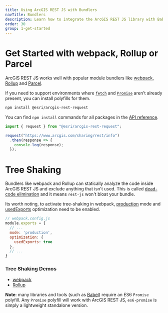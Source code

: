 ```yaml
---
title: Using ArcGIS REST JS with Bundlers
navTitle: Bundlers
description: Learn how to integrate the ArcGIS REST JS library with Babel and modern bundlers like webpack, Rollup and Parcel.
order: 30
group: 1-get-started
---
```


# Get Started with webpack, Rollup or Parcel

ArcGIS REST JS works well with popular module bundlers like [webpack](https://webpack.js.org/), [Rollup](https://rollupjs.org/) and [Parcel](https://parceljs.org/).

If you need to support environments where [`fetch`](https://github.com/lquixada/cross-fetch) and [`Promise`](https://github.com/stefanpenner/es6-promise) aren't already present, you can install polyfills for them.

```bash
npm install @esri/arcgis-rest-request
```
You can find `npm install` commands for all packages in the [API reference](../../api).
```js
import { request } from "@esri/arcgis-rest-request";

request("https://www.arcgis.com/sharing/rest/info")
  .then(response => {
    console.log(response);
  });
```

# Tree Shaking

Bundlers like webpack and Rollup can statically analyze the code inside ArcGIS REST JS and exclude anything that isn't used. This is called [dead-code elimination](https://rollupjs.org/guide/en#tree-shaking) and it means `rest-js` won't bloat your bundle.

Its worth noting, to activate tree-shaking in webpack, [production](https://webpack.js.org/configuration/mode/#mode-production) mode and [usedExports](https://webpack.js.org/configuration/optimization/#optimizationusedexports) optimization need to be enabled.

```js
// webpack.config.js
module.exports = {
  // ...
  mode: 'production',
  optimization: {
    usedExports: true
  },
  // ...
}
```

### Tree Shaking Demos

* [webpack](https://github.com/Esri/arcgis-rest-js/tree/master/demos/tree-shaking-webpack)
* [Rollup](https://github.com/Esri/arcgis-rest-js/tree/master/demos/tree-shaking-rollup)

**Note**: many libraries and tools (such as [Babel](https://babeljs.io/docs/usage/polyfill/)) require an ES6 `Promise` polyfill. Any `Promise` polyfill will work with ArcGIS REST JS, `es6-promise` is simply a lightweight standalone version.
